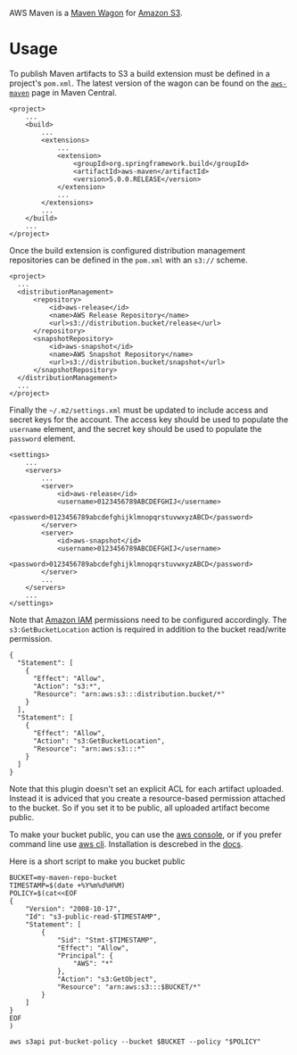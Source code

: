 AWS Maven is a [Maven Wagon][wagon] for [Amazon S3][s3].

[wagon]: http://maven.apache.org/wagon/
[s3]: http://aws.amazon.com/s3/

# Usage
To publish Maven artifacts to S3 a build extension must be defined in a project's `pom.xml`.  The latest version of the wagon can be found on the [`aws-maven`][aws-maven] page in Maven Central.

	<project>
	    ...
	    <build>
	        ...
	        <extensions>
	            ...
	            <extension>
	                <groupId>org.springframework.build</groupId>
	                <artifactId>aws-maven</artifactId>
	                <version>5.0.0.RELEASE</version>
	            </extension>
	            ...
	        </extensions>
	        ...
	    </build>
	    ...
	</project>

Once the build extension is configured distribution management repositories can be defined in the `pom.xml` with an `s3://` scheme.

	<project>
	  ...
	  <distributionManagement>
	      <repository>
	          <id>aws-release</id>
	          <name>AWS Release Repository</name>
	          <url>s3://distribution.bucket/release</url>
	      </repository>
	      <snapshotRepository>
	          <id>aws-snapshot</id>
	          <name>AWS Snapshot Repository</name>
	          <url>s3://distribution.bucket/snapshot</url>
	      </snapshotRepository>
	  </distributionManagement>
	  ...
	</project>

Finally the `~/.m2/settings.xml` must be updated to include access and secret keys for the account. The access key should be used to populate the `username` element, and the secret key should be used to populate the `password` element.

	<settings>
	    ...
	    <servers>
	        ...
	        <server>
	            <id>aws-release</id>
	            <username>0123456789ABCDEFGHIJ</username>
	            <password>0123456789abcdefghijklmnopqrstuvwxyzABCD</password>
	        </server>
	        <server>
	            <id>aws-snapshot</id>
	            <username>0123456789ABCDEFGHIJ</username>
	            <password>0123456789abcdefghijklmnopqrstuvwxyzABCD</password>
	        </server>
	        ...
	    </servers>
	    ...
	</settings>

Note that [Amazon IAM][iam] permissions need to be configured accordingly. The `s3:GetBucketLocation` action is required in addition to the bucket read/write permission.

	{
	  "Statement": [
	    {
	      "Effect": "Allow",
	      "Action": "s3:*",
	      "Resource": "arn:aws:s3:::distribution.bucket/*"
	    }
	  ],
	  "Statement": [
	    {
	      "Effect": "Allow",
	      "Action": "s3:GetBucketLocation",
	      "Resource": "arn:aws:s3:::*"
	    }
	  ]
	}

Note that this plugin doesn't set an explicit ACL for each artifact uploaded. Instead it is adviced that you create a
resource-based permission attached to the bucket. So if you set it to be public, all uploaded artifact become public.

To make your bucket public, you can use the [aws console](console.aws.amazon.com), or if you prefer command line
use [aws cli](http://aws.amazon.com/documentation/cli/). Installation is descrebed in the  [docs](http://docs.aws.amazon.com/cli/latest/userguide/cli-chap-getting-set-up.html).

Here is a short script to make you bucket public
```
BUCKET=my-maven-repo-bucket
TIMESTAMP=$(date +%Y%m%d%H%M)
POLICY=$(cat<<EOF
{
    "Version": "2008-10-17",
    "Id": "s3-public-read-$TIMESTAMP",
    "Statement": [
        {
            "Sid": "Stmt-$TIMESTAMP",
            "Effect": "Allow",
            "Principal": {
                "AWS": "*"
            },
            "Action": "s3:GetObject",
            "Resource": "arn:aws:s3:::$BUCKET/*"
        }
    ]
}
EOF
)
 
aws s3api put-bucket-policy --bucket $BUCKET --policy "$POLICY"
```

[aws-maven]: http://search.maven.org/#search%7Cgav%7C1%7Cg%3A%22org.springframework.build%22%20AND%20a%3A%22aws-maven%22
[iam]: http://aws.amazon.com/iam/
